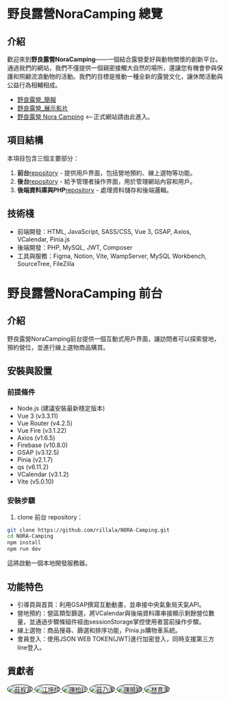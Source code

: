 # 野良露營NoraCamping 總覽

## 介紹

歡迎來到**野良露營NoraCamping**——一個結合露營愛好與動物關懷的創新平台。通過我們的網站，我們不僅提供一個親密接觸大自然的場所，還讓您有機會參與保護和照顧流浪動物的活動。我們的目標是推動一種全新的露營文化，讓休閒活動與公益行為相輔相成。

- [野良露營\_簡報](https://drive.google.com/file/d/1hTI494n8lbzKbaudzZiSmbZxcGdhtjUC/view)
- [野良露營\_展示影片](https://www.youtube.com/watch?v=9_ODuTqBn6w)
- [野良露營 Nora Camping](https://tibamef2e.com/chd104/g1/) <--正式網站請由此進入。

## 項目結構

本項目包含三個主要部分：

1. **前台**[repository](https://github.com/rillala/NORA-Camping) - 提供用戶界面，包括營地預約、線上選物等功能。
2. **後台**[repository](https://github.com/rillala/NORA-BackStage) - 給予管理者操作界面，用於管理網站內容和用戶。
3. **後端資料庫與PHP**[repository](https://github.com/rillala/NORA-API) - 處理資料儲存和後端邏輯。

## 技術棧

- 前端開發：HTML, JavaScript, SASS/CSS, Vue 3, GSAP, Axios, VCalendar, Pinia.js
- 後端開發：PHP, MySQL, JWT, Composer
- 工具與服務：Figma, Notion, Vite, WampServer, MySQL Workbench, SourceTree, FileZilla

# 野良露營NoraCamping 前台

## 介紹

野良露營NoraCamping前台提供一個互動式用戶界面，讓訪問者可以探索營地，預約營位，並進行線上選物商品購買。

## 安裝與設置

### 前提條件

- Node.js (建議安裝最新穩定版本)
- Vue 3 (v3.3.11)
- Vue Router (v4.2.5)
- Vue Fire (v3.1.22)
- Axios (v1.6.5)
- Firebase (v10.8.0)
- GSAP (v3.12.5)
- Pinia (v2.1.7)
- qs (v6.11.2)
- VCalendar (v3.1.2)
- Vite (v5.0.10)

### 安裝步驟

1. clone 前台 repository：

```bash
git clone https://github.com/rillala/NORA-Camping.git
cd NORA-Camping
npm install
npm run dev
```
這將啟動一個本地開發服務器。

## 功能特色

- 引導頁與首頁：利用GSAP撰寫互動動畫，並串接中央氣象局天氣API。
- 營地預約：營區類型篩選，將VCalendar與後端資料庫串接顯示剩餘營位數量，並通過步驟條組件經由sessionStorage掌控使用者當前操作步驟。
- 線上選物：商品搜尋、篩選和排序功能，Pinia.js購物車系統。
- 會員登入：使用JSON WEB TOKEN(JWT)進行加密登入，同時支援第三方line登入。

## 貢獻者
<a href="https://github.com/victor6835">
  <img src="https://github.com/victor6835.png?size=50" style="border-radius: 50%; border: 1px solid black;" alt="莊程富">
</a>
<a href="https://github.com/tiffany1029tw">
  <img src="https://github.com/tiffany1029tw.png?size=50" style="border-radius: 50%; border: 1px solid black;" alt="江坤桂">
</a>
<a href="https://github.com/ortis88">
  <img src="https://github.com/ortis88.png?size=50" style="border-radius: 50%; border: 1px solid black;" alt="陳柏廷">
</a>
<a href="https://github.com/nan-sansan">
  <img src="https://github.com/nan-sansan.png?size=50" style="border-radius: 50%; border: 1px solid black;" alt="莊乃潔">
</a>
<a href="https://github.com/hsiaoyingchen">
  <img src="https://github.com/hsiaoyingchen.png?size=50" style="border-radius: 50%; border: 1px solid black;" alt="陳曉穎">
</a>
<a href="https://github.com/rillala">
  <img src="https://github.com/rillala.png?size=50" style="border-radius: 50%; border: 1px solid black;" alt="林育潔">
</a>

